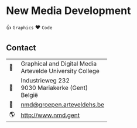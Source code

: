 New Media Development
=====================

:thumbsup: `Graphics` :heart: `Code`

Contact
-------

|                    |                                                             |
|--------------------|-------------------------------------------------------------|
| :department_store: | Graphical and Digital Media<br>Artevelde University College |
| :office:           | Industrieweg 232<br>9030 Mariakerke (Gent)<br>België        |
| :e-mail:           | nmd@groepen.arteveldehs.be                                  |
| :earth_americas:   | http://www.nmd.gent                                         |
